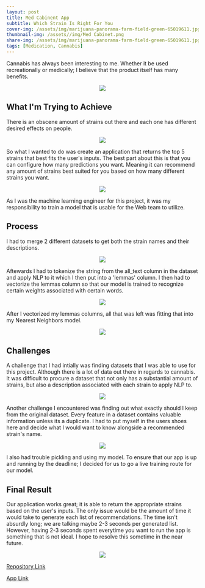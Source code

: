 ```yaml
---
layout: post
title: Med Cabinent App
subtitle: Which Strain Is Right For You
cover-img: /assets/img/marijuana-panorama-farm-field-green-65019611.jpg
thumbnail-img: /assets//img/Med Cabinet.png
share-img: /assets/img/marijuana-panorama-farm-field-green-65019611.jpg
tags: [Medication, Cannabis]
---
```


Cannabis has always been interesting to me. Whether it be used recreationally or medically; I believe that the product itself has many benefits.

<p align="center">
  <img src="https://raw.githubusercontent.com/TobyChen320/TobyChen320.github.io/master/img/michael_jordan_slam_200.jpg">
</p>  

<h2>What I'm Trying to Achieve</h2>

There is an obscene amount of strains out there and each one has different desired effects on people.

<p align="center">
  <img src="https://raw.githubusercontent.com/TobyChen320/TobyChen320.github.io/master/img/Average%20Net%20Rating.png">
</p>

So what I wanted to do was create an application that returns the top 5 strains that best fits the user's inputs. The best part about this is that you can configure how many predictions you want. Meaning it can recommend any amount of strains best suited for you based on how many different strains you want.

<p align="center">
  <img src="https://raw.githubusercontent.com/TobyChen320/TobyChen320.github.io/master/img/b6ab65_36cbbba46c204d72ae83192b4d8211a6_mv2.webp">
</p>

As I was the machine learning engineer for this project, it was my responsibility to train a model that is usable for the Web team to utilize.

<h2>Process</h2>

I had to merge 2 different datasets to get both the strain names and their descriptions.

<p align="center">
  <img src="https://raw.githubusercontent.com/TobyChen320/TobyChen320.github.io/f0d032ebe20ee4cf652b239a6c07924356ea8168/img/5d50e67c682304179915e09dab6ae0f74c1ba1d8.svg">
</p>

Aftewards I had to tokenize the string from the all_text column in the dataset and apply NLP to it which I then put into a 'lemmas' column. I then had to vectorize the lemmas column so that our model is trained to recognize certain weights associated with certain words. 

<p align="center">
  <img src="https://raw.githubusercontent.com/TobyChen320/TobyChen320.github.io/master/img/PDP%20Feature%20of%20True%20Shot%20Percent.png">
</p>  

After I vectorized my lemmas columns, all that was left was fitting that into my Nearest Neighbors model.

<p align="center">
  <img src="https://raw.githubusercontent.com/TobyChen320/TobyChen320.github.io/f0d032ebe20ee4cf652b239a6c07924356ea8168/img/5d50e67c682304179915e09dab6ae0f74c1ba1d8.svg">
</p>

<h2>Challenges</h2>

A challenge that I had intially was finding datasets that I was able to use for this project. Although there is a lot of data out there in regards to cannabis. It was difficult to procure a dataset that not only has a substantial amount of strains, but also a description associated with each strain to apply NLP to.

<p align="center">
  <img src="https://raw.githubusercontent.com/TobyChen320/TobyChen320.github.io/master/img/PDP%20Feature%20of%20True%20Shot%20Percent.png">
</p>  

Another challenge I encountered was finding out what exactly should I keep from the original dataset. Every feature in a dataset contains valuable information unless its a duplicate. I had to put myself in the users shoes here and decide what I would want to know alongside a recommended strain's name.

<p align="center">
  <img src="https://raw.githubusercontent.com/TobyChen320/TobyChen320.github.io/master/img/2%20Feature%20PDP.png">
</p>  

I also had trouble pickling and using my model. To ensure that our app is up and running by the deadline; I decided for us to go a live training route for our model.

<h2>Final Result</h2>

Our application works great; it is able to return the appropriate strains based on the user's inputs. The only issue would be the amount of time it would take to generate each list of recommendations. The time isn't absurdly long; we are talking maybe 2-3 seconds per generated list. However, having 2-3 seconds spent everytime you want to run the app is something that is not ideal. I hope to resolve this sometime in the near future.

<p align="center">
  <img src="https://raw.githubusercontent.com/TobyChen320/TobyChen320.github.io/master/img/ROC%20Curve.png">
</p>  

[Repository Link](https://github.com/TobyChen320/MedCabinet)

[App Link](https://medcabinent.netlify.app/)
